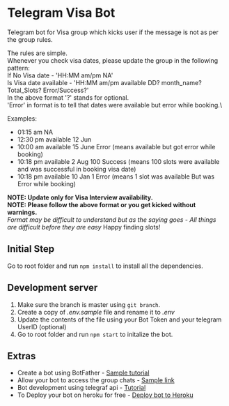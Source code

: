 # Telegram Visa Bot

Telegram bot for Visa group which kicks user if the message is not as per the group rules.

The rules are simple.\
Whenever you check visa dates, please update the group in the following pattern:\
If No Visa date - 'HH:MM am/pm NA'\
Is Visa date available - 'HH:MM am/pm available DD? month_name? Total_Slots? Error/Success?'\
In the above format '?' stands for optional.\
'Error' in format is to tell that dates were available but error while booking.\

Examples:

- 01:15 am NA
- 12:30 pm available 12 Jun
- 10:00 am available 15 June Error (means available but got error while booking)
- 10:18 pm available 2 Aug 100 Success (means 100 slots were available and was successful in booking visa date)
- 10:18 pm available 10 Jan 1 Error (means 1 slot was available But was Error while booking)

**NOTE: Update only for Visa Interview availability.**\
**NOTE: Please follow the above format or you get kicked without warnings.**\
_Format may be difficult to understand but as the saying goes - All things are difficult before they are easy_
Happy finding slots!

## Initial Step

Go to root folder and run `npm install` to install all the dependencies.

## Development server

1. Make sure the branch is master using `git branch`.
2. Create a copy of _.env.sample_ file and rename it to _.env_
3. Update the contents of the file using your Bot Token and your telegram UserID (optional)
4. Go to root folder and run `npm start` to initalize the bot.

## Extras

- Create a bot using BotFather - [Sample tutorial](https://docs.microsoft.com/en-us/azure/bot-service/bot-service-channel-connect-telegram?view=azure-bot-service-4.0)
- Allow your bot to access the group chats - [Sample link](https://stackoverflow.com/questions/50204633/allow-bot-to-access-telegram-group-messages)
- Bot development using telegraf api - [Tutorial](https://dev.to/ishan0445/intro-to-node-js-and-telegraf-api-telegram-bot-development-part-1-2gca)
- To Deploy your bot on heroku for free - [Deploy bot to Heroku](https://dev.to/ishan0445/deploy-telegram-bot-to-heroku-for-free-telegram-bot-development-part-5-3p29)

